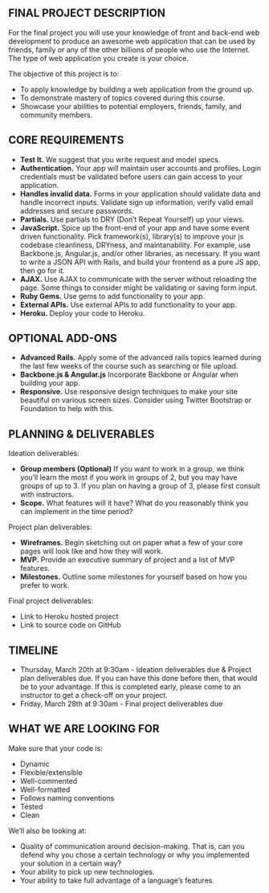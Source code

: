 ## FINAL PROJECT DESCRIPTION
For the final project you will use your knowledge of front and back-end web development to produce an awesome web application that can be used by friends, family or any of the other billions of people who use the Internet. The type of web application you create is your choice.

The objective of this project is to:
* To apply knowledge by building a web application from the ground up.
* To demonstrate mastery of topics covered during this course.
* Showcase your abilities to potential employers, friends, family, and community members.


## CORE REQUIREMENTS
* **Test It.** We suggest that you write request and model specs.
* **Authentication.** Your app will maintain user accounts and profiles. Login credentials must be validated before users can gain access to your application.
* **Handles invalid data.** Forms in your application should validate data and handle incorrect inputs. Validate sign up information, verify valid email addresses and secure passwords.
* **Partials.** Use partials to DRY (Don’t Repeat Yourself) up your views.
* **JavaScript.** Spice up the front-end of your app and have some event driven functionality. Pick framework(s), library(s) to improve your js codebase cleanliness, DRYness, and maintanability. For example, use Backbone.js, Angular.js, and/or other libraries, as necessary. If you want to write a JSON API with Rails, and build your frontend as a pure JS app, then go for it.
* **AJAX.** Use AJAX to communicate with the server without reloading the page. Some things to consider might be validating or saving form input.
* **Ruby Gems.** Use gems to add functionality to your app.
* **External APIs.** Use external APIs to add functionality to your app.
* **Heroku.** Deploy your code to Heroku.


## OPTIONAL ADD-ONS

* **Advanced Rails.** Apply some of the advanced rails topics learned during the last few weeks of the course such as searching or file upload.
* **Backbone.js & Angular.js** Incorporate Backbone or Angular when building your app.
* **Responsive.** Use responsive design techniques to make your site beautiful on various screen sizes. Consider using Twitter Bootstrap or Foundation to help with this.

## PLANNING & DELIVERABLES

Ideation deliverables:
* **Group members (Optional)** If you want to work in a group, we think you’ll learn the most if you work in groups of 2, but you may have groups of up to 3. If you plan on having a group of 3, please first consult with instructors.
* **Scope.** What features will it have? What do you reasonably think you can implement in the time period?

Project plan deliverables:
* **Wireframes.** Begin sketching out on paper what a few of your core pages will look like and how they will work.
* **MVP.** Provide an executive summary of project and a list of MVP features.
* **Milestones.** Outline some milestones for yourself based on how you prefer to work.

Final project deliverables:
* Link to Heroku hosted project
* Link to source code on GitHub


## TIMELINE

* Thursday, March 20th at 9:30am - Ideation deliverables due & Project plan deliverables due. If you can have this done before then, that would be to your advantage. If this is completed early, please come to an instructor to get a check-off on your project.
* Friday, March 28th at 9:30am - Final project deliverables due

## WHAT WE ARE LOOKING FOR
Make sure that your code is:
* Dynamic
* Flexible/extensible
* Well-commented
* Well-formatted
* Follows naming conventions
* Tested
* Clean

We’ll also be looking at:
* Quality of communication around decision-making. That is, can you defend why you chose a certain technology or why you implemented your solution in a certain way?
* Your ability to pick up new technologies.
* Your ability to take full advantage of a language’s features.

